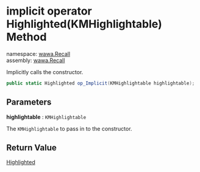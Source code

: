 # implicit operator Highlighted\(KMHighlightable\) Method

namespace: [wawa\.Recall](../../wawa.Recall.md)<br />
assembly: [wawa\.Recall](../../../wawa.Recall.md)

Implicitly calls the constructor\.

```csharp
public static Highlighted op_Implicit(KMHighlightable highlightable);
```

## Parameters

__highlightable__ : `KMHighlightable`

The `KMHighlightable` to pass in to the constructor\.

## Return Value

[Highlighted](../../../wawa.Recall/wawa.Recall/Highlighted.md)



